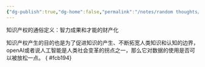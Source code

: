 ```yaml
---
{"dg-publish":true,"dg-home":false,"permalink":"/notes/random thoughts/知识产权是智力成果和才能的财产化/","dgPassFrontmatter":true}
---
```


知识产权的通俗定义：智力成果和才能的财产化

知识产权产生的目的也是为了促进知识的产生、不断拓宽人类知识和认知的边界，openAI或者说人工智能是人类社会变革的拐点之一，那么它对数据的使用是否可以被放松一点。
{ #fcb194}
